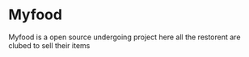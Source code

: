 # Myfood
Myfood is a open source undergoing project here all the restorent are clubed to sell their items
